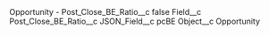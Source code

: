 <?xml version="1.0" encoding="UTF-8"?>
<CustomMetadata xmlns="http://soap.sforce.com/2006/04/metadata" xmlns:xsi="http://www.w3.org/2001/XMLSchema-instance" xmlns:xsd="http://www.w3.org/2001/XMLSchema">
    <label>Opportunity - Post_Close_BE_Ratio__c</label>
    <protected>false</protected>
    <values>
        <field>Field__c</field>
        <value xsi:type="xsd:string">Post_Close_BE_Ratio__c</value>
    </values>
    <values>
        <field>JSON_Field__c</field>
        <value xsi:type="xsd:string">pcBE</value>
    </values>
    <values>
        <field>Object__c</field>
        <value xsi:type="xsd:string">Opportunity</value>
    </values>
</CustomMetadata>
